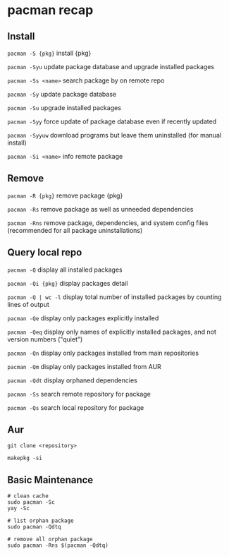 # pacman recap

Install
-------
`pacman -S {pkg}` install {pkg}

`pacman -Syu` update package database and upgrade installed packages

`pacman -Ss <name>` search package by <name> on remote repo 

`pacman -Sy` update package database

`pacman -Su` upgrade installed packages

`pacman -Syy` force update of package database even if recently updated

`pacman -Syyuw` download programs but leave them uninstalled (for manual install)

`pacman -Si <name>` info remote package

Remove
------

`pacman -R {pkg}` remove package {pkg}

`pacman -Rs` remove package as well as unneeded dependencies

`pacman -Rns` remove package, dependencies, and system config files (recommended for all package uninstallations)

Query local repo
----------------

`pacman -Q` display all installed packages

`pacman -Qi {pkg}` display packages detail

`pacman -Q | wc -l` display total number of installed packages by counting lines of output

`pacman -Qe` display only packages explicitly installed

`pacman -Qeq` display only names of explicitly installed packages, and not version numbers ("quiet")

`pacman -Qn` display only packages installed from main repositories

`pacman -Qm` display only packages installed from AUR

`pacman -Qdt` display orphaned dependencies

`pacman -Ss` search remote repository for package

`pacman -Qs` search local repository for package


Aur
----------------

`git clone <repository>`

`makepkg -si` 
  
Basic Maintenance
----------------  
  
```
# clean cache
sudo pacman -Sc 
yay -Sc
  
# list orphan package
sudo pacman -Qdtq  

# remove all orphan package
sudo pacman -Rns $(pacman -Qdtq)
````
